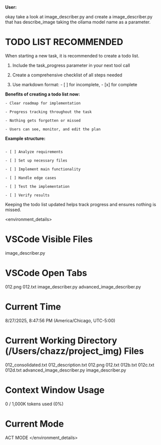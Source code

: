 **User:**

<task>
okay take a look at image_describer.py and create a image_describer.py that has describe_image taking the ollama model name as a parameter.
</task>


# TODO LIST RECOMMENDED
When starting a new task, it is recommended to create a todo list.




1. Include the task_progress parameter in your next tool call

2. Create a comprehensive checklist of all steps needed

3. Use markdown format: - [ ] for incomplete, - [x] for complete



**Benefits of creating a todo list now:**

	- Clear roadmap for implementation

	- Progress tracking throughout the task

	- Nothing gets forgotten or missed

	- Users can see, monitor, and edit the plan



**Example structure:**
```

- [ ] Analyze requirements

- [ ] Set up necessary files

- [ ] Implement main functionality

- [ ] Handle edge cases

- [ ] Test the implementation

- [ ] Verify results
```



Keeping the todo list updated helps track progress and ensures nothing is missed.

<environment_details>
# VSCode Visible Files
image_describer.py

# VSCode Open Tabs
012.png
012.txt
image_describer.py
advanced_image_describer.py

# Current Time
8/27/2025, 8:47:56 PM (America/Chicago, UTC-5:00)

# Current Working Directory (/Users/chazz/project_img) Files
012_consolidated.txt
012_description.txt
012.png
012.txt
012b.txt
012c.txt
012d.txt
advanced_image_describer.py
image_describer.py

# Context Window Usage
0 / 1,000K tokens used (0%)

# Current Mode
ACT MODE
</environment_details>

